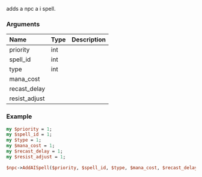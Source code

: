 adds a npc a i spell.
### Arguments
**Name**|**Type**|**Description**
:---|:---|:---
priority|int|
spell_id|int|
type|int|
mana_cost||
recast_delay||
resist_adjust||

### Example

```perl
my $priority = 1;
my $spell_id = 1;
my $type = 1;
my $mana_cost = 1;
my $recast_delay = 1;
my $resist_adjust = 1;

$npc->AddAISpell($priority, $spell_id, $type, $mana_cost, $recast_delay, $resist_adjust); # Returns void
```